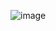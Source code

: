 ![image](https://user-images.githubusercontent.com/73239518/188726662-f3a5baec-d982-4201-924c-f187107fdc5f.png)

